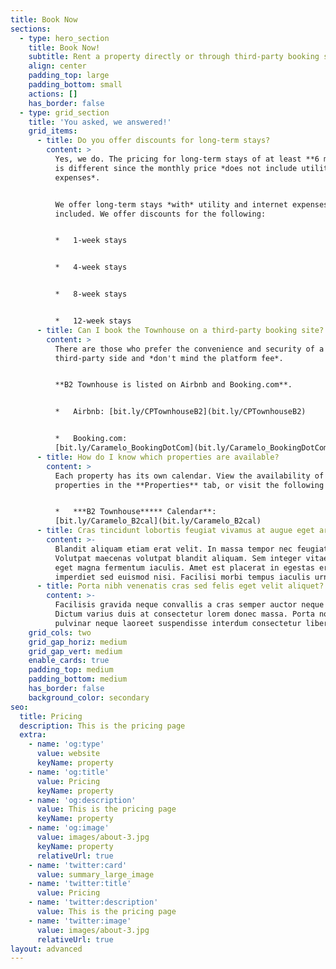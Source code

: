 ```yaml
---
title: Book Now
sections:
  - type: hero_section
    title: Book Now!
    subtitle: Rent a property directly or through third-party booking sites
    align: center
    padding_top: large
    padding_bottom: small
    actions: []
    has_border: false
  - type: grid_section
    title: 'You asked, we answered!'
    grid_items:
      - title: Do you offer discounts for long-term stays?
        content: >
          Yes, we do. The pricing for long-term stays of at least **6 months**
          is different since the monthly price *does not include utility
          expenses*.


          We offer long-term stays *with* utility and internet expenses
          included. We offer discounts for the following:


          *   1-week stays


          *   4-week stays


          *   8-week stays


          *   12-week stays
      - title: Can I book the Townhouse on a third-party booking site?
        content: >
          There are those who prefer the convenience and security of a
          third-party side and *don't mind the platform fee*.


          **B2 Townhouse is listed on Airbnb and Booking.com**.


          *   Airbnb: [bit.ly/CPTownhouseB2](bit.ly/CPTownhouseB2)


          *   Booking.com:
          [bit.ly/Caramelo_BookingDotCom](bit.ly/Caramelo_BookingDotCom)
      - title: How do I know which properties are available?
        content: >
          Each property has its own calendar. View the availability of the
          properties in the **Properties** tab, or visit the following links:


          *   ***B2 Townhouse***** Calendar**:
          [bit.ly/Caramelo_B2cal](bit.ly/Caramelo_B2cal)
      - title: Cras tincidunt lobortis feugiat vivamus at augue eget arcu?
        content: >-
          Blandit aliquam etiam erat velit. In massa tempor nec feugiat.
          Volutpat maecenas volutpat blandit aliquam. Sem integer vitae justo
          eget magna fermentum iaculis. Amet est placerat in egestas erat
          imperdiet sed euismod nisi. Facilisi morbi tempus iaculis urna.
      - title: Porta nibh venenatis cras sed felis eget velit aliquet?
        content: >-
          Facilisis gravida neque convallis a cras semper auctor neque vitae.
          Dictum varius duis at consectetur lorem donec massa. Porta non
          pulvinar neque laoreet suspendisse interdum consectetur libero.
    grid_cols: two
    grid_gap_horiz: medium
    grid_gap_vert: medium
    enable_cards: true
    padding_top: medium
    padding_bottom: medium
    has_border: false
    background_color: secondary
seo:
  title: Pricing
  description: This is the pricing page
  extra:
    - name: 'og:type'
      value: website
      keyName: property
    - name: 'og:title'
      value: Pricing
      keyName: property
    - name: 'og:description'
      value: This is the pricing page
      keyName: property
    - name: 'og:image'
      value: images/about-3.jpg
      keyName: property
      relativeUrl: true
    - name: 'twitter:card'
      value: summary_large_image
    - name: 'twitter:title'
      value: Pricing
    - name: 'twitter:description'
      value: This is the pricing page
    - name: 'twitter:image'
      value: images/about-3.jpg
      relativeUrl: true
layout: advanced
---
```

